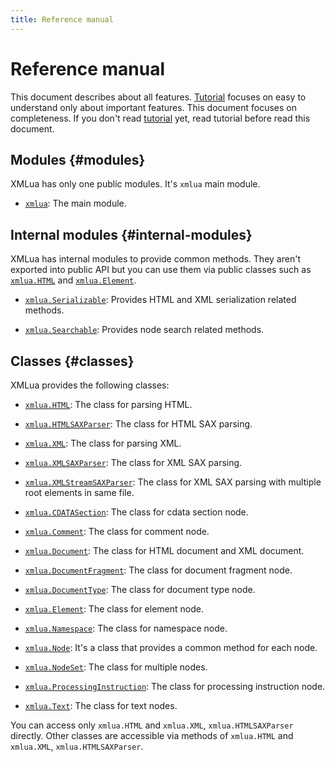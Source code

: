 ```yaml
---
title: Reference manual
---
```


# Reference manual

This document describes about all features. [Tutorial][tutorial] focuses on easy to understand only about important features. This document focuses on completeness. If you don't read [tutorial][tutorial] yet, read tutorial before read this document.

## Modules {#modules}

XMLua has only one public modules. It's `xmlua` main module.

  * [`xmlua`][xmlua]: The main module.

## Internal modules {#internal-modules}

XMLua has internal modules to provide common methods. They aren't exported into public API but you can use them via public classes such as [`xmlua.HTML`][html] and [`xmlua.Element`][element].

  * [`xmlua.Serializable`][serializable]: Provides HTML and XML serialization related methods.

  * [`xmlua.Searchable`][searchable]: Provides node search related methods.

## Classes {#classes}

XMLua provides the following classes:

  * [`xmlua.HTML`][html]: The class for parsing HTML.

  * [`xmlua.HTMLSAXParser`][html-sax-parser]: The class for HTML SAX parsing.

  * [`xmlua.XML`][xml]: The class for parsing XML.

  * [`xmlua.XMLSAXParser`][xml-sax-parser]: The class for XML SAX parsing.

  * [`xmlua.XMLStreamSAXParser`][xml-stream-sax-parser]: The class for XML SAX parsing with multiple root elements in same file.

  * [`xmlua.CDATASection`][cdata-section]: The class for cdata section node.

  * [`xmlua.Comment`][comment]: The class for comment node.

  * [`xmlua.Document`][document]: The class for HTML document and XML document.

  * [`xmlua.DocumentFragment`][document-fragment]: The class for document fragment node.

  * [`xmlua.DocumentType`][document-type]: The class for document type node.

  * [`xmlua.Element`][element]: The class for element node.

  * [`xmlua.Namespace`][namespace]: The class for namespace node.

  * [`xmlua.Node`][node]: It's a class that provides a common method for each node.

  * [`xmlua.NodeSet`][node-set]: The class for multiple nodes.

  * [`xmlua.ProcessingInstruction`][processing-instruction]: The class for processing instruction node.

  * [`xmlua.Text`][text]: The class for text nodes.

You can access only `xmlua.HTML` and `xmlua.XML`, `xmlua.HTMLSAXParser` directly. Other classes are accessible via methods of `xmlua.HTML` and `xmlua.XML`, `xmlua.HTMLSAXParser`.

[tutorial]:../tutorial/

[xmlua]:xmlua.html

[document]:document.html

[serializable]:serializable.html

[searchable]:searchable.html

[html]:html.html

[html-sax-parser]:html-sax-parser.html

[xml]:xml.html

[xml-sax-parser]:xml-sax-parser.html

[xml-stream-sax-parser]:xml-stream-sax-parser.html

[element]:element.html

[node]:node.html

[node-set]:node-set.html

[text]:text.html

[cdata-section]:cdata-section.html

[comment]:comment.html

[document-fragment]:docuemnt-fragment

[document-type]:document-type

[namespace]:namespace

[processing-instruction]:processing-instruction

